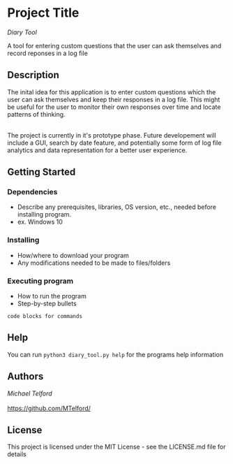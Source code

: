 # Project Title

_Diary Tool_

A tool for entering custom questions that the user can ask themselves and record reponses in a log file

## Description

The inital idea for this application is to enter custom questions which the user can ask themselves and keep their responses in a log file.
This might be useful for the user to monitor their own responses over time and locate patterns of thinking. <br></br>

The project is currently in it's prototype phase. Future developement will include a GUI, search by date feature, and potentially some form of log file analytics
and data representation for a better user experience.

## Getting Started

### Dependencies

* Describe any prerequisites, libraries, OS version, etc., needed before installing program.
* ex. Windows 10

### Installing

* How/where to download your program
* Any modifications needed to be made to files/folders

### Executing program

* How to run the program
* Step-by-step bullets
```
code blocks for commands
```

## Help

You can run ```python3 diary_tool.py help```
for the programs help information 

## Authors

_Michael Telford_ <br></br>
https://github.com/MTelford/

## License

This project is licensed under the MIT License - see the LICENSE.md file for details

